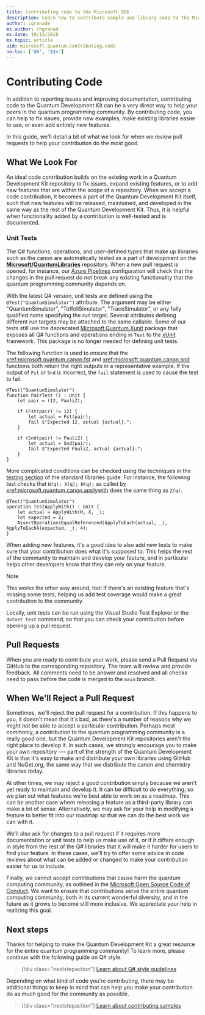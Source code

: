```yaml
---
title: Contributing code to the Microsoft QDK
description: Learn how to contribute sample and library code to the Microsoft Quantum Development Kit (QDK).
author: cgranade
ms.author: chgranad
ms.date: 10/12/2018
ms.topic: article
uid: microsoft.quantum.contributing.code
no-loc: ['Q#', '$$v']
---
```


# Contributing Code

In addition to reporting issues and improving documentation, contributing code to the Quantum Development Kit can be a very direct way to help your peers in the quantum programming community.
By contributing code, you can help to fix issues, provide new examples, make existing libraries easier to use, or even add entirely new features.

In this guide, we'll detail a bit of what we look for when we review pull requests to help your contribution do the most good.

## What We Look For

An ideal code contribution builds on the existing work in a Quantum Development Kit repository to fix issues, expand existing features, or to add new features that are within the scope of a repository.
When we accept a code contribution, it becomes a part of the Quantum Development Kit itself, such that new features will be released, maintained, and developed in the same way as the rest of the Quantum Development Kit.
Thus, it is helpful when functionality added by a contribution is well-tested and is documented.

### Unit Tests

The Q# functions, operations, and user-defined types that make up libraries such as the canon are automatically tested as a part of development on the [**Microsoft/QuantumLibraries**](https://github.com/Microsoft/QuantumLibraries/) repository.
When a new pull request is opened, for instance, our [Azure Pipelines](https://azure.microsoft.com/services/devops/pipelines/) configuration will check that the changes in the pull request do not break any existing functionality that the quantum programming community depends on.

With the latest Q# version, unit tests are defined using the `@Test("QuantumSimulator")` attribute. The argument may be either "QuantumSimulator", "ToffoliSimulator", "TraceSimulator", or any fully qualified name specifying the run target. Several attributes defining different run targets may be attached to the same callable. 
Some of our tests still use the deprecated [Microsoft.Quantum.Xunit](https://www.nuget.org/packages/Microsoft.Quantum.Xunit/) package that exposes all Q# functions and operations ending in `Test` to the [xUnit](https://xunit.github.io/) framework. This package is no longer needed for defining unit tests. 

The following function is used to ensure that the <xref:microsoft.quantum.canon.fst> and <xref:microsoft.quantum.canon.snd> functions both return the right outputs in a representative example.
If the output of `Fst` or `Snd` is incorrect, the `fail` statement is used to cause the test to fail.

```qsharp
@Test("QuantumSimulator")
function PairTest () : Unit {
    let pair = (12, PauliZ);

    if (Fst(pair) != 12) {
        let actual = Fst(pair);
        fail $"Expected 12, actual {actual}.";
    }

    if (Snd(pair) != PauliZ) {
        let actual = Snd(pair);
        fail $"Expected PauliZ, actual {actual}.";
    }
}
```

More complicated conditions can be checked using the techniques in the [testing section](xref:microsoft.quantum.libraries.diagnostics) of the standard libraries guide.
For instance, the following test checks that `H(q); X(q); H(q);` as called by <xref:microsoft.quantum.canon.applywith> does the same thing as `Z(q)`.

```Q#
@Test("QuantumSimulator")
operation TestApplyWith() : Unit {
    let actual = ApplyWith(H, X, _);
    let expected = Z;
    AssertOperationsEqualReferenced(ApplyToEach(actual, _), ApplyToEachA(expected, _), 4);
}
```

When adding new features, it's a good idea to also add new tests to make sure that your contribution does what it's supposed to.
This helps the rest of the community to maintain and develop your feature, and in particular helps other developers know that they can rely on your feature.

> [!NOTE]
> This works the other way around, too!
> If there's an existing feature that's missing some tests, helping us add test coverage would make a great contribution to the community.

Locally, unit tests can be run using the Visual Studio Test Explorer or the `dotnet test` command, so that you can check your contribution before opening up a pull request.

<!-- TODO:
### Comments and Documentation ###

### Citations and References ### -->

## Pull Requests

When you are ready to contribute your work, please send a Pull Request via GitHub to the corresponding repository.
The team will review and provide feedback. All comments need to be answer and resolved and all checks need to pass
before the code is merged to the `main` branch.

## When We'll Reject a Pull Request

Sometimes, we'll reject the pull request for a contribution.
If this happens to you, it doesn't mean that it's bad, as there's a number of reasons why we might not be able to accept a particular contribution.
Perhaps most commonly, a contribution to the quantum programming community is a really good one, but the Quantum Development Kit repositories aren't the right place to develop it.
In such cases, we strongly encourage you to make your own repository --- part of the strength of the Quantum Development Kit is that it's easy to make and distribute your own libraries using GitHub and NuGet.org, the same way that we distribute the canon and chemistry libraries today.

At other times, we may reject a good contribution simply because we aren't yet ready to maintain and develop it.
It can be difficult to do everything, so we plan out what features we're best able to work on as a roadmap.
This can be another case where releasing a feature as a third-party library can make a lot of sense.
Alternatively, we may ask for your help in modifying a feature to better fit into our roadmap so that we can do the best work we can with it.

We'll also ask for changes to a pull request if it requires more documentation or unit tests to help us make use of it, or if it differs enough in style from the rest of the Q# libraries that it will make it harder for users to find your feature.
In these cases, we'll try to offer some advice in code reviews about what can be added or changed to make your contribution easier for us to include.

Finally, we cannot accept contributions that cause harm the quantum computing community, as outlined in the [Microsoft Open Source Code of Conduct](https://opensource.microsoft.com/codeofconduct/).
We want to ensure that contributions serve the entire quantum computing community, both in its current wonderful diversity, and in the future as it grows to become still more inclusive.
We appreciate your help in realizing this goal.

## Next steps

Thanks for helping to make the Quantum Development Kit a great resource for the entire quantum programming community!
To learn more, please continue with the following guide on Q# style.

> [!div class="nextstepaction"]
> [Learn about Q# style guidelines](xref:microsoft.quantum.contributing.style)

Depending on what kind of code you're contributing, there may be additional things to keep in mind that can help you make your contribution do as much good for the community as possible.

> [!div class="nextstepaction"]
> [Learn about contributing samples](xref:microsoft.quantum.contributing.samples)
